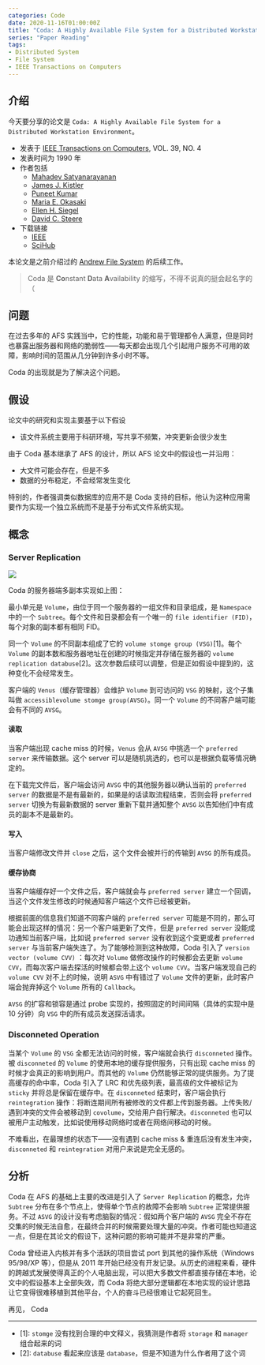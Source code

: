 ```yaml
---
categories: Code
date: 2020-11-16T01:00:00Z
title: "Coda: A Highly Available File System for a Distributed Workstation Environment"
series: "Paper Reading"
tags:
- Distributed System
- File System
- IEEE Transactions on Computers
---
```


## 介绍

今天要分享的论文是 `Coda: A Highly Available File System for a Distributed Workstation Environment`。

- 发表于 [IEEE Transactions on Computers](https://dblp.org/db/journals/tc/index.html), VOL. 39, NO. 4
- 发表时间为 1990 年
- 作者包括
  - [Mahadev Satyanarayanan](https://dblp.org/pid/s/MahadevSatyanarayanan.html)
  - [James J. Kistler](https://dblp.org/pid/12/56.html)
  - [Puneet Kumar](https://dblp.org/pid/09/5254-1.html)
  - [Maria E. Okasaki](https://dblp.org/pid/31/5038.html)
  - [Ellen H. Siegel](https://dblp.org/pid/46/4228.html)
  - [David C. Steere](https://dblp.org/pid/71/5709.html)
- 下载链接
  - [IEEE](https://ieeexplore.ieee.org/document/54838)
  - [SciHub](https://sci-hub.se/10.1109/12.54838)

本论文是之前介绍过的 [Andrew File System](https://xuanwo.io/2020/12-andrew-file-system/) 的后续工作。

> Coda 是 **Co**nstant **D**ata **A**vailability 的缩写，不得不说真的挺会起名字的（

## 问题

在过去多年的 AFS 实践当中，它的性能，功能和易于管理都令人满意，但是同时也暴露出服务器和网络的脆弱性——每天都会出现几个引起用户服务不可用的故障，影响时间的范围从几分钟到许多小时不等。

Coda 的出现就是为了解决这个问题。

## 假设

论文中的研究和实现主要基于以下假设

- 该文件系统主要用于科研环境，写共享不频繁，冲突更新会很少发生

由于 Coda 基本继承了 AFS 的设计，所以 AFS 论文中的假设也一并沿用：

- 大文件可能会存在，但是不多
- 数据的分布稳定，不会经常发生变化

特别的，作者强调类似数据库的应用不是 Coda 支持的目标，他认为这种应用需要作为实现一个独立系统而不是基于分布式文件系统实现。

## 概念

### Server Replication

![](server-replication-infra.jpg)

Coda 的服务器端多副本实现如上图：

最小单元是 `Volume`，由位于同一个服务器的一组文件和目录组成，是 `Namespace` 中的一个 `Subtree`。每个文件和目录都会有一个唯一的 `file identifier (FID)`，每个对象的副本都有相同 FID。

同一个 `Volume` 的不同副本组成了它的 `volume stomge group (VSG)`[1]。每个 `Volume` 的副本数和服务器地址在创建的时候指定并存储在服务器的 `volume replication databuse`[2]。这次参数后续可以调整，但是正如假设中提到的，这种变化不会经常发生。

客户端的 `Venus`（缓存管理器）会维护 `Volume` 到可访问的 `VSG` 的映射，这个子集叫做 `accessiblevolume stomge group(AVSG)`。同一个 `Volume` 的不同客户端可能会有不同的 `AVSG`。

#### 读取

当客户端出现 cache miss 的时候，`Venus` 会从 `AVSG` 中挑选一个 `preferred server` 来传输数据。这个 server 可以是随机挑选的，也可以是根据负载等情况确定的。

在下载完文件后，客户端会访问 `AVSG` 中的其他服务器以确认当前的 `preferred server` 的数据是不是有最新的，如果是的话读取流程结束，否则会将 `preferred server` 切换为有最新数据的 server 重新下载并通知整个 `AVSG` 以告知他们中有成员的副本不是最新的。

#### 写入

当客户端修改文件并 `close` 之后，这个文件会被并行的传输到 `AVSG` 的所有成员。

#### 缓存协商

当客户端缓存好一个文件之后，客户端就会与 `preferred server` 建立一个回调，当这个文件发生修改的时候通知客户端这个文件已经被更新。

根据前面的信息我们知道不同客户端的 `preferred server` 可能是不同的，那么可能会出现这样的情况：另一个客户端更新了文件，但是 `preferred server` 没能成功通知当前客户端，比如说 `preferred server` 没有收到这个变更或者 `preferred server` 与当前客户端失连了。为了能够检测到这种故障，Coda 引入了 `version vector (volume CVV)` ：每次对 `Volume` 做修改操作的时候都会去更新 `volume CVV`，而每次客户端去探活的时候都会带上这个 `volume CVV`。当客户端发现自己的 `volume CVV` 对不上的时候，说明 `ASVG` 中有错过了 `Volume` 文件的更新，此时客户端会抛弃掉这个 `Volume` 所有的 `Callback`。

`AVSG` 的扩容和锁容是通过 probe 实现的，按照固定的时间间隔（具体的实现中是 10 分钟）向 `VSG` 中的所有成员发送探活请求。

### Disconneted Operation

当某个 `Volume` 的 `VSG` 全都无法访问的时候，客户端就会执行 `disconneted` 操作。被 `disconneted` 的 `Volume` 的使用本地的缓存提供服务，只有出现 cache miss 的时候才会真正的影响到用户。而其他的 `Volume` 仍然能够正常的提供服务。为了提高缓存的命中率，Coda 引入了 LRC 和优先级列表，最高级的文件被标记为 `sticky` 并将总是保留在缓存中。在 `disconneted` 结束时，客户端会执行 `reintegration` 操作：将断连期间所有被修改的文件都上传到服务器。上传失败/遇到冲突的文件会被移动到 `covolume`，交给用户自行解决。`disconneted` 也可以被用户主动触发，比如说使用移动网络时或者在网络间移动的时候。

不难看出，在最理想的状态下——没有遇到 cache miss & 重连后没有发生冲突，`disconneted` 和 `reintegration` 对用户来说是完全无感的。

## 分析

Coda 在 AFS 的基础上主要的改进是引入了 `Server Replication` 的概念，允许 `Subtree` 分布在多个节点上，使得单个节点的故障不会影响 `Subtree` 正常提供服务。不过 `ASVG` 的设计没有考虑脑裂的情况：假如两个客户端的 `AVSG` 完全不存在交集的时候无法自愈，在最终合并的时候需要处理大量的冲突。作者可能也知道这一点，但是在其论文的假设下，这种问题的影响可能并不是非常的严重。

Coda 曾经进入内核并有多个活跃的项目尝试 port 到其他的操作系统（Windows 95/98/XP 等），但是从 2011 年开始已经没有开发记录。从历史的进程来看，硬件的跨越式发展使得真正的个人电脑出现，可以把大多数文件都直接存储在本地，论文中的假设基本上全部失效，而 Coda 将绝大部分逻辑都在本地实现的设计思路让它变得很难移植到其他平台，个人的奋斗已经很难让它起死回生。

再见， Coda

---

- [1]: `stomge` 没有找到合理的中文释义，我猜测是作者将 `storage` 和 `manager` 组合起来的词
- [2]: `databuse` 看起来应该是 `database`，但是不知道为什么作者用了这个词
